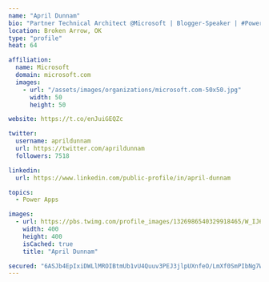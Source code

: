 ```yaml
---
name: "April Dunnam"
bio: "Partner Technical Architect @Microsoft | Blogger-Speaker | #PowerApps, #PowerAutomate, #Office365, #SharePoint | #WIT | #Karaoke Queen"
location: Broken Arrow, OK
type: "profile"
heat: 64

affiliation:
  name: Microsoft
  domain: microsoft.com
  images:
    - url: "/assets/images/organizations/microsoft.com-50x50.jpg"
      width: 50
      height: 50

website: https://t.co/enJuiGEQZc

twitter:
  username: aprildunnam
  url: https://twitter.com/aprildunnam
  followers: 7518

linkedin:
  url: https://www.linkedin.com/public-profile/in/april-dunnam

topics:
  - Power Apps

images:
  - url: https://pbs.twimg.com/profile_images/1326986540329918465/W_IJ6Ih2_400x400.jpg
    width: 400
    height: 400
    isCached: true
    title: "April Dunnam"

secured: "6ASJb4EpIxiDWLlMROIBtmUb1vU4Quuv3PEJ3jlpUXnfeO/LmXf0SmPIbNg7WmjwkSYngj5BPVuCOxnUUV2AfovgHiJj2F8nO4j/naRT574zhQM6pIqP1J7AO8ygnC8nR3ZdC+y86JS5dsUp17iVzntmqL+Hqwu9CRX4nu9xa1OGfS1WKfrLkV2vRa8Taxa77z47Be1XqDnZJT/yB+kBU6huHghE4ZVzXp/FT7KY8jMHrWq9wnK82+OAt5a/Ki9EOea5jRVAFpREspJJJowmMwpNpLXXfP1wYfoED/RNifOu9Ch08PRq7A6PP/5BoQMKaaR2Hs5RB1XeY2IFlwqGpv2/ShX4Qqvrov/pN0B3otTjKC5OMGoqokSIMQ+jw4K7rG5dj+EONetflqxjFyFiCQ==;YzSdPY2lGQH++j0sphGsQg=="
---
```


